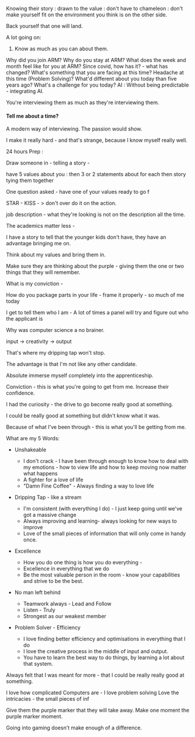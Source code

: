 Knowing their story : drawn to the value : don't have to chameleon : don't make yourself fit on the environment you think is on the other side. 

Back yourself that one will land.

A lot going on: 

1. Know as much as you can about them.

Why did you join ARM?
Why do you stay at ARM? 
What does the week and month feel like for you at ARM? 
Since covid, how has it? - what has changed? 
What's something that you are facing at this time? Headache at this time (Problem Solving)? 
What'd different about you today than five years ago? 
What's a challenge for you today? 
AI : Without being predictable - integrating AI. 

You're interviewing them as much as they're interviewing them. 

#### Tell me about a time?
A modern way of interviewing. 
The passion would show. 

I make it really hard - and that's strange, because I know myself really well. 

24 hours Prep : 

Draw someone in - telling a story - 

have 5 values about you : then 3 or 2 statements about for each
then story tying them together

One question asked - have one of your values ready to go f

STAR - KISS - > don't over do it on the action.

job description - what they're looking is not on the description all the time. 

The academics matter less - 

I have a story to tell that the younger kids don't have, they have an advantage bringing me on. 

Think about my values and bring them in. 

Make sure they are thinking about the purple - giving them the one or two things that they will remember. 

What is my conviction - 

How do you package parts in your life -  frame it properly - so much of me today 

I get to tell them who I am - A lot of times a panel will try and figure out who the applicant is

Why was computer science a no brainer. 

input -> creativity -> output

That's where my dripping tap won't stop. 

The advantage is that I'm not like any other candidate. 

Absolute immerse myself completely into the apprenticeship. 

Conviction - this is what you're going to get from me. 
Increase their confidence. 

I had the curiosity - the drive to go become really good at something. 

I could be really good at something but didn't know what it was. 

Because of what I've been through - this is what you'll be getting from me. 

What are my 5 Words: 
- Unshakeable 
	- I don't crack - I have been through enough to know how to deal with my emotions - how to view life and how to keep moving now matter what happens
	- A fighter for a love of life
	- "Damn Fine Coffee" - Always finding a way to love life

- Dripping Tap - like a stream
	- I'm consistent (with everything I do) - I just keep going until we've got a massive change
	- Always improving and learning- always looking for new ways to improve
	- Love of the small pieces of information that will only come in handy once.

-  Excellence
	- How you do one thing is how you do everything - 
	- Excellence in everything that we do
	- Be the most valuable person in the room - know your capabilities and strive to be the best.

- No man left behind 
	- Teamwork always  - Lead and Follow
	- Listen - Truly 
	- Strongest as our weakest member

- Problem Solver - Efficiency
	- I love finding better efficiency and optimisations in everything that I do
	- I love the creative process in the middle of input and output.
	- You have to learn the best way to do things, by learning a lot about that system. 


Always felt that I was meant for more - that I could be really really good at something.

I love how complicated Computers are - I love problem solving
Love the intricacies - the small pieces of inf

Give them the purple marker that they will take away. Make one moment the purple marker moment.

Going into gaming doesn't make enough of a difference. 